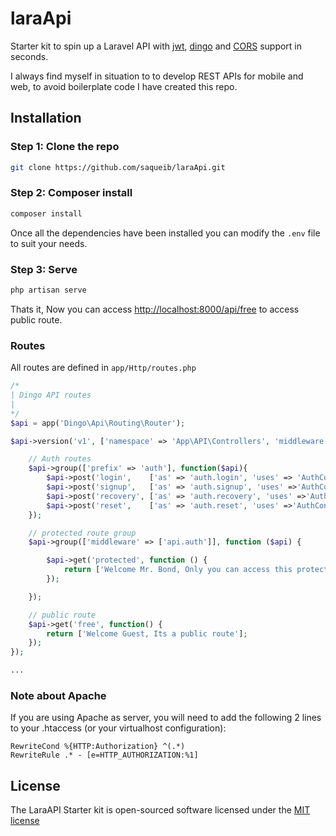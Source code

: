 # laraApi
Starter kit to spin up a Laravel API with [jwt](https://github.com/tymondesigns/jwt-auth), [dingo](https://github.com/dingo/api/wiki) and [CORS](https://github.com/barryvdh/laravel-cors) support in seconds.

I always find myself in situation to to develop REST APIs for mobile and web, to avoid boilerplate code I have created this repo.

## Installation

### Step 1: Clone the repo
```bash
git clone https://github.com/saqueib/laraApi.git
```
### Step 2: Composer install
```bash
composer install
```

Once all the dependencies have been installed you can modify the `.env` file to suit your needs.


### Step 3: Serve
```bash
php artisan serve
```

Thats it, Now you can access [http://localhost:8000/api/free]() to access public route.

### Routes

All routes are defined in `app/Http/routes.php`

```php
/*
| Dingo API routes
|
*/
$api = app('Dingo\Api\Routing\Router');

$api->version('v1', ['namespace' => 'App\API\Controllers', 'middleware' => 'cors'], function ($api) {

    // Auth routes
    $api->group(['prefix' => 'auth'], function($api){
        $api->post('login',    ['as' => 'auth.login', 'uses' => 'AuthController@login']);
        $api->post('signup',   ['as' => 'auth.signup', 'uses' =>'AuthController@signup']);
        $api->post('recovery', ['as' => 'auth.recovery', 'uses' =>'AuthController@recovery']);
        $api->post('reset',    ['as' => 'auth.reset', 'uses' =>'AuthController@reset']);
    });

    // protected route group
    $api->group(['middleware' => ['api.auth']], function ($api) {

        $api->get('protected', function () {
            return ['Welcome Mr. Bond, Only you can access this protected route.'];
        });

    });

    // public route
    $api->get('free', function() {
        return ['Welcome Guest, Its a public route'];
    });
});

...
```

### Note about Apache
If you are using Apache as server, you will need to add the following 2 lines to your .htaccess (or your virtualhost configuration):
```
RewriteCond %{HTTP:Authorization} ^(.*)
RewriteRule .* - [e=HTTP_AUTHORIZATION:%1]
```

## License

The LaraAPI Starter kit is open-sourced software licensed under the [MIT license](http://opensource.org/licenses/MIT)